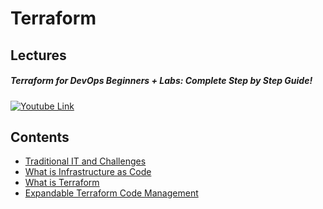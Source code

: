 # Terraform

## Lectures

##### Terraform for DevOps Beginners + Labs: Complete Step by Step Guide!

[![Youtube Link](http://img.youtube.com/vi/YcJ9IeukJL8/0.jpg)](https://www.youtube.com/watch?v=YcJ9IeukJL8)

## Contents

- [Traditional IT and Challenges](https://github.com/solarsdev/TIL/blob/master/Terraform/traditional_it_and_challenges.md)
- [What is Infrastructure as Code](https://github.com/solarsdev/TIL/blob/master/Terraform/what_is_IaC.md)
- [What is Terraform](https://github.com/solarsdev/TIL/blob/master/Terraform/what_is_terraform.md)
- [Expandable Terraform Code Management](https://github.com/solarsdev/TIL/blob/master/Terraform/expandable_terraform_code_management.md)
